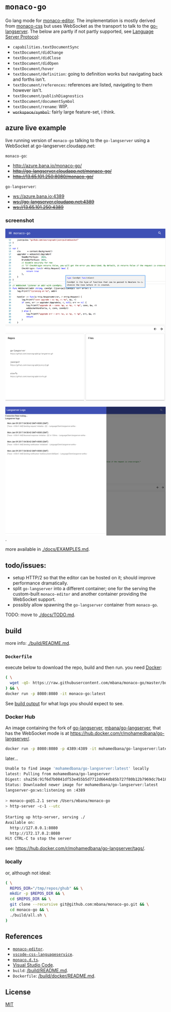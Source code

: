 # `monaco-go`

Go lang mode for [monaco-editor](https://github.com/Microsoft/monaco-editor). The implementation is mostly derived from
[monaco-css](https://github.com/Microsoft/monaco-css) but uses WebSocket as the transport to talk to the
[go-langserver](https://github.com/sourcegraph/go-langserver). The below are partly if not partly supported, see [Language Server Protocol](https://github.com/Microsoft/language-server-protocol/blob/master/protocol.md#messages-overview):

* `capabilities.textDocumentSync`
* `textDocument/didChange`
* `textDocument/didClose`
* `textDocument/didOpen`
* `textDocument/hover`
* `textDocument/definition`: going to definition works but navigating back and
forths isn't.
* `textDocument/references`: references are listed, navigating to them however isn't.
* `textDocument/publishDiagnostics`
* `textDocument/documentSymbol`
* `textDocument/rename`: WIP.
* <del>`workspace/symbol`</del>: fairly large feature-set, i think.

## azure live example

live running version of `monaco-go` talking to the `go-langserver` using a
WebSocket at go-langserver.cloudapp.net:

`monaco-go`:

* <http://azure.bana.io/monaco-go/>
* <del><http://go-langserver.cloudapp.net/monaco-go/></del>
* <del><http://13.65.101.250:8080/monaco-go/></del>

`go-langserver`:

* <ws://azure.bana.io:4389>
* <del><ws://go-langserver.cloudapp.net:4389></del>
* <del><ws://13.65.101.250:4389></del>

### screenshot

![./images/monaco-go.png](./images/monaco-go.png)

![./images/monaco-go-langserver-logs.png](./images/monaco-go-langserver-logs.png).

more available in [./docs/EXAMPLES.md](./docs/EXAMPLES.md#screenshots).

## todo/issues:

* setup HTTP/2 so that the editor can be hosted on it; should improve
performance dramatically.
* split `go-langserver` into a different container; one for the serving the
custom-built `monaco-editor` and another container providing the WebSocket
support.
* possibly allow spawning the `go-langserver` container from `monaco-go`.

TODO: move to [./docs/TODO.md](./docs/TODO.md).

## build

more info: [./build/README.md](./build/README.md).

### `Dockerfile`

execute below to download the repo, build and then run.
you need [Docker](https://www.docker.com/):

```sh
( \
  wget -qO- https://raw.githubusercontent.com/mbana/monaco-go/master/build/get.sh | /bin/bash \
) && \
docker run -p 8080:8080 -it monaco-go:latest
```

See [build output](./build/README.md#build-output) for what logs you should expect to see.

### Docker Hub

An image containing the fork of
[go-langserver](https://github.com/sourcegraph/go-langserver), [mbana/go-langserver](https://github.com/mbana/go-langserver), that has the WebSocket mode is at
<https://hub.docker.com/r/mohamedbana/go-langserver/>.

```sh
docker run -p 8080:8080 -p 4389:4389 -it mohamedbana/go-langserver:latest
```

later...

```sh
Unable to find image 'mohamedbana/go-langserver:latest' locally
latest: Pulling from mohamedbana/go-langserver
Digest: sha256:91f6d7b0841df53e455b5d7712d664db85b727f80b12b7969dc7b418aea79a31
Status: Downloaded newer image for mohamedbana/go-langserver:latest
langserver-go:ws:listening on :4389

> monaco-go@1.2.1 serve /Users/mbana/monaco-go
> http-server -c-1 --utc

Starting up http-server, serving ./
Available on:
  http://127.0.0.1:8080
  http://172.17.0.2:8080
Hit CTRL-C to stop the server
```

see: <https://hub.docker.com/r/mohamedbana/go-langserver/tags/>.

### locally

or, although not ideal:

```sh
( \
  REPOS_DIR="/tmp/repos/ghub" && \
  mkdir -p $REPOS_DIR && \
  cd $REPOS_DIR && \
  git clone --recursive git@github.com:mbana/monaco-go.git && \
  cd monaco-go && \
  ./build/all.sh \
)
```

## References

* [`monaco-editor`](https://github.com/Microsoft/monaco-editor).
* [`vscode-css-languageservice`](https://github.com/Microsoft/vscode-css-languageservice).
* [`monaco.d.ts`](https://github.com/Microsoft/monaco-css/blob/master/src/monaco.d.ts).
* [Visual Studio Code](https://github.com/Microsoft/vscode).
* `build`: [/build/README.md](/build/README.md).
* `Dockerfile`: [/build/docker/README.md](/build/docker/README.md).

## License

[MIT](https://github.com/Microsoft/monaco-css/blob/master/LICENSE.md)